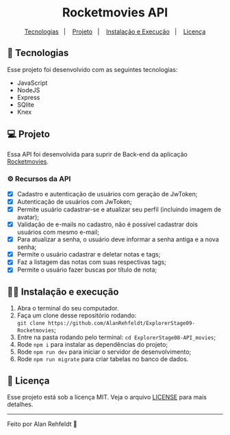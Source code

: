 <h1 align="center">
  Rocketmovies API
</h1>

<p align="center">
  <a href="#-tecnologias">Tecnologias</a>&nbsp;&nbsp;&nbsp;|&nbsp;&nbsp;&nbsp;
  <a href="#-projeto">Projeto</a>&nbsp;&nbsp;&nbsp;|&nbsp;&nbsp;&nbsp;
  <a href="#-instalação-e-execução">Instalação e Execução</a>&nbsp;&nbsp;&nbsp;|&nbsp;&nbsp;&nbsp;
  <a href="#memo-licença">Licença</a>
</p>

## 🚀 Tecnologias

Esse projeto foi desenvolvido com as seguintes tecnologias:

- JavaScript
- NodeJS
- Express
- SQlite
- Knex

## 💻 Projeto

Essa API foi desenvolvida para suprir de Back-end da aplicação [Rocketmovies](https://github.com/AlanRehfeldt/ExplorerStage09-Rocketmovies).

### ⚙️ Recursos da API

- [x] Cadastro e autenticação de usuários com geração de JwToken;
- [x] Autenticação de usuários com JwToken;
- [x] Permite usuário cadastrar-se e atualizar seu perfil (incluindo imagem de avatar);
- [x] Validação de e-mails no cadastro, não é possível cadastrar dois usuários com mesmo e-mail;
- [x] Para atualizar a senha, o usuário deve informar a senha antiga e a nova senha;
- [x] Permite o usuário cadastrar e deletar notas e tags;
- [x] Faz a listagem das notas com suas respectivas tags;
- [x] Permite o usuário fazer buscas por título de nota;

## 👨‍💻 Instalação e execução

1. Abra o terminal do seu computador. 
3. Faça um clone desse repositório rodando: <br> `git clone https://github.com/AlanRehfeldt/ExplorerStage09-Rocketmovies`;
4. Entre na pasta rodando pelo terminal: `cd ExplorerStage08-API_movies`;
5. Rode `npm i` para instalar as dependências do projeto;
6. Rode `npm run dev` para iniciar o servidor de desenvolvimento;
7. Rode `npm run migrate` para criar tabelas no banco de dados.

## :memo: Licença

Esse projeto está sob a licença MIT. Veja o arquivo [LICENSE](LICENSE.md) para mais detalhes.

---

Feito por Alan Rehfeldt :wave: 
